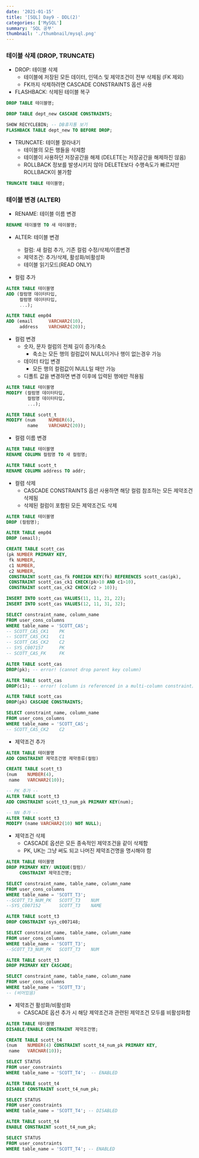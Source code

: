 ```yaml
---
date: '2021-01-15'
title: '[SQL] Day9 - DDL(2)'
categories: ['MySQL']
summary: 'SQL 공부'
thumbnail: './thumbnail/mysql.png'
---
```



### 테이블 삭제 (DROP, TRUNCATE)

- DROP: 테이블 삭제
	- 테이블에 저장된 모든 데이터, 인덱스 및 제약조건이 전부 삭제됨 (FK 제외)
	- FK까지 삭제하려면 CASCADE CONSTRAINTS 옵션 사용
- FLASHBACK: 삭제된 테이블 복구

```sql
DROP TABLE 테이블명;
```

```sql
DROP TABLE dept_new CASCADE CONSTRAINTS;

SHOW RECYCLEBIN; -- DB휴지통 보기
FLASHBACK TABLE dept_new TO BEFORE DROP;
```

- TRUNCATE: 테이블 잘라내기
	- 테이블의 모든 행들을 삭제함
	- 테이블이 사용하던 저장공간을 해제 (DELETE는 저장공간을 해제하진 않음)
	- ROLLBACK 정보를 발생시키지 않아 DELETE보다 수행속도가 빠르지만 ROLLBACK이 불가함

```sql
TRUNCATE TABLE 테이블명;
```


### 테이블 변경 (ALTER)

- RENAME: 테이블 이름 변경

```sql
RENAME 테이블명 TO 새 테이블명;
```

- ALTER: 테이블 변경
	- 컬럼: 새 컬럼 추가, 기존 컬럼 수정/삭제/이름변경
	- 제약조건: 추가/삭제, 활성화/비활성화
	- 테이블 읽기모드(READ ONLY)

- 컬럼 추가

```sql
ALTER TABLE 테이블명
ADD (컬럼명 데이터타입,
	 컬럼명 데이터타입,
	 ...);
```

```sql
ALTER TABLE emp04
ADD (email		VARCHAR2(10),
	 address	VARCHAR2(20));
```

- 컬럼 변경
	- 숫자, 문자 컬럼의 전체 길이 증가/축소
		- 축소는 모든 행의 컬럼값이 NULL이거나 행이 없는경우 가능
	- 데이터 타입 변경
		- 모든 행의 컬럼값이 NULL일 때만 가능
	- 디폴트 값을 변경하면 변경 이후에 입력된 행에만 적용됨

```sql
ALTER TABLE 테이블명
MODIFY (컬럼명 데이터타입,
		컬럼명 데이터타입,
		...);
```

```sql
ALTER TABLE scott_t
MODIFY (num		NUMBER(6),
        name	VARCHAR2(20));
```

- 컬렴 이름 변경

```sql
ALTER TABLE 테이블명
RENAME COLUMN 컬럼명 TO 새 컬럼명;
```

```sql
ALTER TABLE scott_t
RENAME COLUMN address TO addr;
```

- 컬렴 삭제
	- CASCADE CONSTRAINTS 옵션 사용하면 해당 컬럼 참조하는 모든 제약조건 삭제됨
	- 삭제된 컬럼이 포함된 모든 제약조건도 삭제

```sql
ALTER TABLE 테이블명
DROP (컬럼명);
```

```sql
ALTER TABLE emp04
DROP (email);
```

```sql
CREATE TABLE scott_cas
(pk NUMBER PRIMARY KEY,
 fk NUMBER,
 c1 NUMBER,
 c2 NUMBER,
 CONSTRAINT scott_cas_fk FOREIGN KEY(fk) REFERENCES scott_cas(pk),
 CONSTRAINT scott_cas_ck1 CHECK(pk>10 AND c1>10),
 CONSTRAINT scott_cas_ck2 CHECK(c2 > 10));

INSERT INTO scott_cas VALUES(11, 11, 21, 22);
INSERT INTO scott_cas VALUES(12, 11, 31, 32);

SELECT constraint_name, column_name
FROM user_cons_columns
WHERE table_name = 'SCOTT_CAS';
-- SCOTT_CAS_CK1	PK
-- SCOTT_CAS_CK1	C1
-- SCOTT_CAS_CK2	C2
-- SYS_C007157		PK
-- SCOTT_CAS_FK		FK

ALTER TABLE scott_cas
DROP(pk); -- error! (cannot drop parent key column)

ALTER TABLE scott_cas
DROP(c1); -- error! (column is referenced in a multi-column constraint)

ALTER TABLE scott_cas
DROP(pk) CASCADE CONSTRAINTS;

SELECT constraint_name, column_name
FROM user_cons_columns
WHERE table_name = 'SCOTT_CAS';
-- SCOTT_CAS_CK2	C2
```

- 제약조건 추가

```sql
ALTER TABLE 테이블명
ADD CONSTRAINT 제약조건명 제약종류(컬럼)
```

```sql
CREATE TABLE scott_t3
(num    NUMBER(4),
 name   VARCHAR2(10));

-- PK 추가 --
ALTER TABLE scott_t3
ADD CONSTRAINT scott_t3_num_pk PRIMARY KEY(num);

-- NN 추가 --
ALTER TABLE scott_t3
MODIFY (name VARCHAR2(10) NOT NULL);
```

- 제약조건 삭제
	- CASCADE 옵션은 모든 종속적인 제약조건을 같이 삭제함
	- PK, UK는 그냥 써도 되고 나머진 제약조건명을 명시해야 함

```sql
ALTER TABLE 테이블명
DROP PRIMARY KEY/ UNIQUE(컬럼)/
	 CONSTRAINT 제약조건명;
```

```sql
SELECT constraint_name, table_name, column_name
FROM user_cons_columns
WHERE table_name = 'SCOTT_T3';
--SCOTT_T3_NUM_PK	SCOTT_T3	NUM
--SYS_C007152		SCOTT_T3	NAME

ALTER TABLE scott_t3
DROP CONSTRAINT sys_c007148;

SELECT constraint_name, table_name, column_name
FROM user_cons_columns
WHERE table_name = 'SCOTT_T3';
--SCOTT_T3_NUM_PK	SCOTT_T3	NUM

ALTER TABLE scott_t3
DROP PRIMARY KEY CASCADE;

SELECT constraint_name, table_name, column_name
FROM user_cons_columns
WHERE table_name = 'SCOTT_T3';
-- (비어있음)
```

- 제약조건 활성화/비활성화
	- CASCADE 옵션 추가 시 해당 제약조건과 관련된 제약조건 모두를 비활성화함

```sql
ALTER TABLE 테이블명
DISABLE/ENABLE CONSTRAINT 제약조건명;
```

```sql
CREATE TABLE scott_t4
(num    NUMBER(4) CONSTRAINT scott_t4_num_pk PRIMARY KEY,
 name   VARCHAR(10));

SELECT STATUS
FROM user_constraints
WHERE table_name = 'SCOTT_T4';  -- ENABLED

ALTER TABLE scott_t4
DISABLE CONSTRAINT scott_t4_num_pk;

SELECT STATUS
FROM user_constraints
WHERE table_name = 'SCOTT_T4'; -- DISABLED

ALTER TABLE scott_t4
ENABLE CONSTRAINT scott_t4_num_pk;

SELECT STATUS
FROM user_constraints
WHERE table_name = 'SCOTT_T4'; -- ENABLED
```
